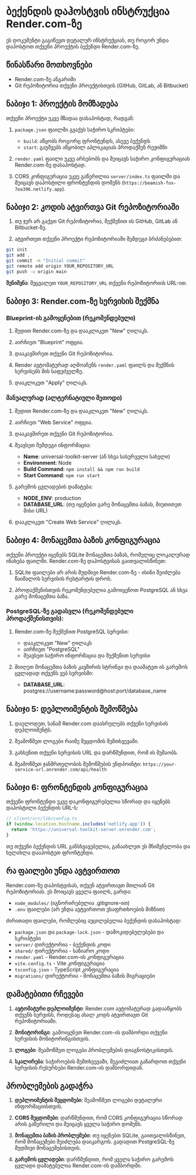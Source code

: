 # ბექენდის დაჰოსტვის ინსტრუქცია Render.com-ზე

ეს დოკუმენტი გაგიწევთ დეტალურ ინსტრუქციას, თუ როგორ უნდა დაჰოსტოთ თქვენი პროექტის ბექენდი Render.com-ზე.

## წინასწარი მოთხოვნები

- Render.com-ზე ანგარიში
- Git რეპოზიტორია თქვენი პროექტისთვის (GitHub, GitLab, ან Bitbucket)

## ნაბიჯი 1: პროექტის მომზადება

თქვენი პროექტი უკვე მზადაა დასაჰოსტად, რადგან:

1. `package.json` ფაილში გვაქვს საჭირო სკრიპტები:
   - `build`: აწყობს როგორც ფრონტენდს, ასევე ბექენდს
   - `start`: გაუშვებს აწყობილ აპლიკაციას პროდაქშენ რეჟიმში

2. `render.yaml` ფაილი უკვე არსებობს და შეიცავს საჭირო კონფიგურაციას Render.com-ზე დასაჰოსტად.

3. CORS კონფიგურაცია უკვე გაწერილია `server/index.ts` ფაილში და შეიცავს დაჰოსტილი ფრონტენდის დომენს (`https://beamish-fox-7ea396.netlify.app`).

## ნაბიჯი 2: კოდის ატვირთვა Git რეპოზიტორიაში

1. თუ ჯერ არ გაქვთ Git რეპოზიტორია, შექმენით ის GitHub, GitLab ან Bitbucket-ზე.

2. ატვირთეთ თქვენი პროექტი რეპოზიტორიაში შემდეგი ბრძანებებით:

```bash
git init
git add .
git commit -m "Initial commit"
git remote add origin YOUR_REPOSITORY_URL
git push -u origin main
```

**შენიშვნა**: შეცვალეთ `YOUR_REPOSITORY_URL` თქვენი რეპოზიტორიის URL-ით.

## ნაბიჯი 3: Render.com-ზე სერვისის შექმნა

### Blueprint-ის გამოყენებით (რეკომენდებული)

1. შედით Render.com-ზე და დააკლიკეთ "New" ღილაკს.

2. აირჩიეთ "Blueprint" ოფცია.

3. დააკავშირეთ თქვენი Git რეპოზიტორია.

4. Render ავტომატურად აღმოაჩენს `render.yaml` ფაილს და შექმნის სერვისებს მის საფუძველზე.

5. დააკლიკეთ "Apply" ღილაკს.

### მანუალურად (ალტერნატიული მეთოდი)

1. შედით Render.com-ზე და დააკლიკეთ "New" ღილაკს.

2. აირჩიეთ "Web Service" ოფცია.

3. დააკავშირეთ თქვენი Git რეპოზიტორია.

4. შეავსეთ შემდეგი ინფორმაცია:
   - **Name**: universal-toolkit-server (ან სხვა სასურველი სახელი)
   - **Environment**: Node
   - **Build Command**: `npm install && npm run build`
   - **Start Command**: `npm run start`

5. გარემოს ცვლადების დამატება:
   - **NODE_ENV**: production
   - **DATABASE_URL**: (თუ იყენებთ გარე მონაცემთა ბაზას, მიუთითეთ მისი URL)

6. დააკლიკეთ "Create Web Service" ღილაკს.

## ნაბიჯი 4: მონაცემთა ბაზის კონფიგურაცია

თქვენი პროექტი იყენებს SQLite მონაცემთა ბაზას, რომელიც ლოკალურად ინახება ფაილში. Render.com-ზე დაჰოსტვისას გაითვალისწინეთ:

1. SQLite ფაილები არ არის მუდმივი Render.com-ზე - ისინი შეიძლება წაიშალოს სერვისის რესტარტის დროს.

2. პროდაქშენისთვის რეკომენდებულია გამოიყენოთ PostgreSQL ან სხვა გარე მონაცემთა ბაზა.

### PostgreSQL-ზე გადასვლა (რეკომენდებული პროდაქშენისთვის):

1. Render.com-ზე შექმენით PostgreSQL სერვისი:
   - დააკლიკეთ "New" ღილაკს
   - აირჩიეთ "PostgreSQL"
   - შეავსეთ საჭირო ინფორმაცია და შექმენით სერვისი

2. მიიღეთ მონაცემთა ბაზის კავშირის სტრინგი და დაამატეთ ის გარემოს ცვლადად თქვენს ვებ სერვისში:
   - **DATABASE_URL**: postgres://username:password@host:port/database_name

## ნაბიჯი 5: დეპლოიმენტის შემოწმება

1. დაელოდეთ, სანამ Render.com დაასრულებს თქვენი სერვისის დეპლოიმენტს.

2. შეამოწმეთ ლოგები რაიმე შეცდომის შემთხვევაში.

3. გახსენით თქვენი სერვისის URL და დარწმუნდით, რომ ის მუშაობს.

4. შეამოწმეთ ჯანმრთელობის შემოწმების ენდპოინტი: `https://your-service-url.onrender.com/api/health`

## ნაბიჯი 6: ფრონტენდის კონფიგურაცია

თქვენი ფრონტენდი უკვე დაკონფიგურებულია სწორად და იყენებს დაჰოსტილი ბექენდის URL-ს:

```typescript
// client/src/lib/config.ts
if (window.location.hostname.includes('netlify.app')) {
  return 'https://universal-toolkit-server.onrender.com';
}
```

თუ თქვენი ბექენდის URL განსხვავებულია, განაახლეთ ეს მნიშვნელობა და ხელახლა დააჰოსტეთ ფრონტენდი.

## რა ფაილები უნდა ავტვირთოთ

Render.com-ზე დაჰოსტვისას, თქვენ ატვირთავთ მთლიან Git რეპოზიტორიას. ეს მოიცავს ყველა ფაილს, გარდა:

- `node_modules/` (იგნორირებულია .gitignore-ით)
- `.env` ფაილები (არ უნდა ავტვირთოთ უსაფრთხოების მიზნით)

ძირითადი ფაილები, რომლებიც აუცილებელია ბექენდის დასაჰოსტად:

- `package.json` და `package-lock.json` - დამოკიდებულებები და სკრიპტები
- `server/` დირექტორია - ბექენდის კოდი
- `shared/` დირექტორია - საზიარო კოდი
- `render.yaml` - Render.com-ის კონფიგურაცია
- `vite.config.ts` - Vite კონფიგურაცია
- `tsconfig.json` - TypeScript კონფიგურაცია
- `migrations/` დირექტორია - მონაცემთა ბაზის მიგრაციები

## დამატებითი რჩევები

1. **ავტომატური დეპლოიმენტი**: Render.com ავტომატურად გადააწყობს თქვენს სერვისს, როდესაც ახალ კოდს ატვირთავთ Git რეპოზიტორიაში.

2. **მონიტორინგი**: გამოიყენეთ Render.com-ის დაშბორდი თქვენი სერვისის მონიტორინგისთვის.

3. **ლოგები**: შეამოწმეთ ლოგები პრობლემების დიაგნოსტიკისთვის.

4. **სკალირება**: საჭიროების შემთხვევაში, შეგიძლიათ გაზარდოთ თქვენი სერვისის რესურსები Render.com-ის დაშბორდიდან.

## პრობლემების გადაჭრა

1. **დეპლოიმენტის შეცდომები**: შეამოწმეთ ლოგები დეტალური ინფორმაციისთვის.

2. **CORS შეცდომები**: დარწმუნდით, რომ CORS კონფიგურაცია სწორად არის გაწერილი და შეიცავს ყველა საჭირო დომენს.

3. **მონაცემთა ბაზის პრობლემები**: თუ იყენებთ SQLite, გაითვალისწინეთ, რომ მონაცემები შეიძლება დაიკარგოს. გადადით PostgreSQL-ზე მუდმივი მონაცემებისთვის.

4. **გარემოს ცვლადები**: დარწმუნდით, რომ ყველა საჭირო გარემოს ცვლადი დამატებულია Render.com-ის დაშბორდში.